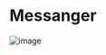 # Messanger

![image](https://github.com/vsdifficult/Messagenr/assets/82816845/abe9677f-e20b-4c68-900d-11f786c80900)
